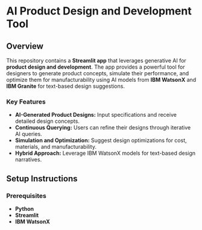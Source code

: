 # AI Product Design and Development Tool

## Overview

This repository contains a **Streamlit app** that leverages generative AI for **product design and development**. The app provides a powerful tool for designers to generate product concepts, simulate their performance, and optimize them for manufacturability using AI models from **IBM WatsonX** and **IBM Granite** for text-based design suggestions.

### Key Features
- **AI-Generated Product Designs:** Input specifications and receive detailed design concepts.
- **Continuous Querying:** Users can refine their designs through iterative AI queries.
- **Simulation and Optimization:** Suggest design optimizations for cost, materials, and manufacturability.
- **Hybrid Approach:** Leverage IBM WatsonX models for text-based design narratives.

## Setup Instructions

### Prerequisites
- **Python** 
- **Streamlit**
- **IBM WatsonX**
